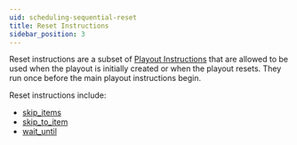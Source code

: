 ```yaml
---
uid: scheduling-sequential-reset
title: Reset Instructions
sidebar_position: 3
---
```


Reset instructions are a subset of [Playout Instructions](/docs/scheduling/sequential/playout) that are allowed to be used when the playout is initially created or when the playout resets. They run once before the main playout instructions begin.

Reset instructions include:

- [skip_items](/docs/scheduling/sequential/playout#skip-items)
- [skip_to_item](/docs/scheduling/sequential/playout#skip-to-item)
- [wait_until](/docs/scheduling/sequential/playout#wait-until)
